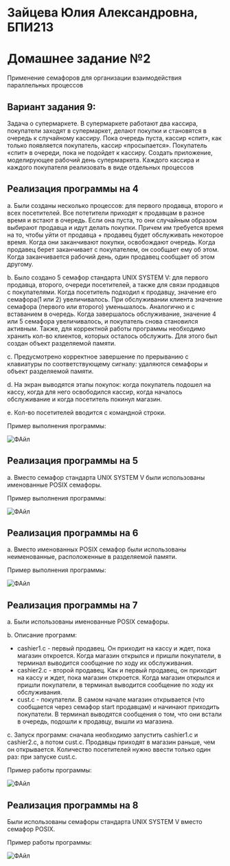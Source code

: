 # Зайцева Юлия Александровна, БПИ213

# Домашнее задание №2
Применение семафоров для организации взаимодействия параллельных процессов

## Вариант задания 9: 
Задача о супермаркете. В супермаркете работают два кассира, покупатели заходят в супермаркет, делают покупки и становятся в очередь к случайному кассиру. Пока очередь пуста, кассир «спит», как только появляется покупатель, кассир «просыпается». Покупатель «спит» в очереди, пока не подойдет к кассиру. Создать приложение, моделирующее рабочий день супермаркета. Каждого кассира и каждого покупателя реализовать в виде отдельных процессов

## Реализация программы на 4

a. Были созданы несколько процессов: для первого продавца, второго и всех посетителей. Все потетители приходят к продавцам в разное время и встают в очередь. Если она пуста, то они случайным образом выбирают продавца и идут делать покупки. Причем им требуется время на то, чтобы уйти от продавца + продавец будет обслуживать некоторое время. Когда они заканчивают покупки, освобождают очередь. Когда продавец берет заканчивает с покупателем, он сообщает ему об этом. Когда заканчивается рабочий день, один продавец сообщает об этом другому.

b. Было создано 5 семафор стандарта UNIX SYSTEM V: для первого продавца, второго, очереди посетителей, а также для связи продавцов с покупателями. Когда посетитель подходил к продавцу, значение его семафора(1 или 2) увеличивалось. При обслуживании клиента значение семафора (первого или второго) уменьшалось.  Аналогично и с вставанием в очередь. Когда завершалось обслуживание, значение 4 или 5 семафора увеличивалось, и покупатель снова становился активным. Также, для корректной работы программы необходимо хранить кол-во клиентов, которых осталось обслужить. Для этого был создан объект разделяемой памяти.

c. Предусмотрено корректное завершение по прерыванию с клавиатуры по соответствующему сигналу: удаляются семафоры и объект разделяемой памяти.

d. На экран выводятся этапы покупок: когда покупатель подошел на кассу, когда для него освободился кассир, когда началось обслуживание и когда посетитель покинул магазин.

e. Кол-во посетителей вводится с командной строки.

Пример выполнения программы: 

![ФАйл](https://user-images.githubusercontent.com/97798186/233171877-0d504f05-e0d3-4b8d-a183-2f61ab6b2a23.jpg)

## Реализация программы на 5

a. Вместо семафор стандарта UNIX SYSTEM V были использованы именованные POSIX семафоры.

Пример выполнения программы: 

![ФАйл](https://user-images.githubusercontent.com/97798186/233320600-c363f251-44aa-4e91-a6fd-b2936db7eca6.jpg)

## Реализация программы на 6

a. Вместо именованных POSIX семафор были использованы неименованные, расположенные в разделяемой памяти.

Пример выполнения программы: 

![ФАйл](https://user-images.githubusercontent.com/97798186/233328194-4ed6bad4-b98f-4bde-af28-57c0f36ee070.jpg)

## Реализация программы на 7

a. Были использованы именованные POSIX семафоры.

b. Описание программ: 

+ cashier1.c - первый продавец. Он приходит на кассу и ждет, пока магазин откроется. Когда магазин открылся и пришли покупатели, в терминал выводится сообщение по ходу их обслуживания.
+ cashier2.c - второй продавец. Как и первый продавец, он приходит на кассу и ждет, пока магазин откроется. Когда магазин открылся и пришли покупатели, в терминал выводится сообщение по ходу их обслуживания.  
+ cust.c - покупатели. В самом начале магазин открывается (что сообщается через семафор start продавцам) и начинают приходить покупатели. В терминал выводятся сообщения о том, что они встали в очередь, подошли к продавцу, вышли из магазина.

с. Запуск программ: сначала необходимо запустить cashier1.c и cashier2.c, а потом cust.c. Продавцы приходят в магазин раньше, чем он открывается. Количество посетителей нужно ввести только один раз: при запуске cust.c.

Пример работы программы:

![ФАйл](https://user-images.githubusercontent.com/97798186/233357202-e47019de-0c7a-4899-bd43-8892900d34a5.jpg)

## Реализация программы на 8

Были использованы семафоры стандарта UNIX SYSTEM V вместо семафор POSIX.

Пример работы программы:

![ФАйл](https://user-images.githubusercontent.com/97798186/233445540-8bdd0bfa-5e9c-41bb-994e-e92a917e54a1.jpg)

